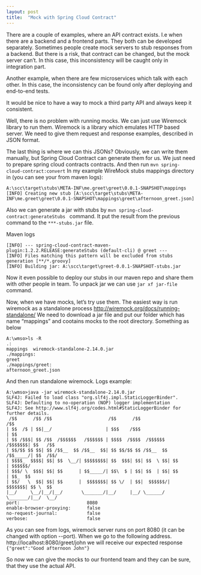 ```yaml
---
layout: post
title:  "Mock with Spring Cloud Contract"
---
```


There are a couple of examples, where an API contract exists.
I.e when there are a backend and a frontend parts. They both can be developed separately. 
Sometimes people create mock servers to stub responses from a backend. But there is a risk, 
that contract can be changed, but the mock server can’t. In this case, this inconsistency will be caught only in integration part. 

Another example, when there are few microservices which talk with each other. 
In this case, the inconsistency can be found only after deploying and end-to-end tests.

It would be nice to have a way to mock a third party API and always keep it consistent.

Well, there is no problem with running mocks. We can just use Wiremock library to run them.
Wiremock is a library which emulates HTTP based server. We need to give them request and response examples, described in JSON format.

The last thing is where we can this JSONs? Obviously, we can write them manually, 
but Spring Cloud Contract can generate them for us. We just need to prepare spring cloud contracts contracts.
And then run 
`mvn spring-cloud-contract:convert` 
In my example WireMock stubs mappings directory in (you can see your from maven logs): 
```
A:\scc\target\stubs\META-INF\me.greet\greet\0.0.1-SNAPSHOT\mappings
[INFO] Creating new stub [A:\scc\target\stubs\META-INF\me.greet\greet\0.0.1-SNAPSHOT\mappings\greet\afternoon_greet.json]
```

Also we can generate a jar with stubs by
`mvn spring-cloud-contract:generateStubs `
command. It put the result from the previous command to the `***-stubs.jar` file.

Maven logs
```
[INFO] --- spring-cloud-contract-maven-plugin:1.2.2.RELEASE:generateStubs (default-cli) @ greet ---
[INFO] Files matching this pattern will be excluded from stubs generation [**/*.groovy]
[INFO] Building jar: A:\scc\target\greet-0.0.1-SNAPSHOT-stubs.jar
```
Now it even possible to deploy our stubs in our maven repo and share them with other people in team. 
To unpack jar we can use `jar xf jar-file` command.

Now, when we have mocks, let’s try use them.
The easiest way is run wiremock as a standalone process http://wiremock.org/docs/running-standalone/
We need to download a jar file and put our folder which has name “mappings” and cootains mocks to the root  directory.
Something as below
```
A:\wmso>ls -R
.:
mappings  wiremock-standalone-2.14.0.jar
./mappings:
greet
./mappings/greet:
afternoon_greet.json
```
And then run standalone wiremock.
Logs example:
```
A:\wmso>java -jar wiremock-standalone-2.14.0.jar
SLF4J: Failed to load class "org.slf4j.impl.StaticLoggerBinder".
SLF4J: Defaulting to no-operation (NOP) logger implementation
SLF4J: See http://www.slf4j.org/codes.html#StaticLoggerBinder for further details.
 /$$      /$$ /$$                     /$$      /$$                     /$$
| $$  /$ | $$|__/                    | $$$    /$$$                    | $$
| $$ /$$$| $$ /$$  /$$$$$$   /$$$$$$ | $$$$  /$$$$  /$$$$$$   /$$$$$$$| $$   /$$
| $$/$$ $$ $$| $$ /$$__  $$ /$$__  $$| $$ $$/$$ $$ /$$__  $$ /$$_____/| $$  /$$/
| $$$$_  $$$$| $$| $$  \__/| $$$$$$$$| $$  $$$| $$| $$  \ $$| $$      | $$$$$$/
| $$$/ \  $$$| $$| $$      | $$_____/| $$\  $ | $$| $$  | $$| $$      | $$_  $$
| $$/   \  $$| $$| $$      |  $$$$$$$| $$ \/  | $$|  $$$$$$/|  $$$$$$$| $$ \  $$
|__/     \__/|__/|__/       \_______/|__/     |__/ \______/  \_______/|__/  \__/
port:                         8080
enable-browser-proxying:      false
no-request-journal:           false
verbose:                      false
```
As you can see from logs, wiremock server runs on port 8080 (it can be changed with option --port). When we go to the following address.
http://localhost:8080/greet/john
we will receive our expected response 
`{"greet":"Good afternoon John"}`

So now we can give the mocks to our frontend team and they can be sure, that they use the actual API.





[spring-init]: https://start.spring.io
